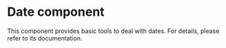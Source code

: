 Date component
==============

This component provides basic tools to deal with dates. For details, please refer to its documentation.